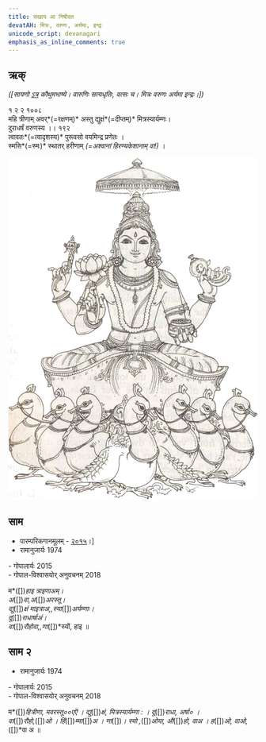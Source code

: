 ```yaml
---
title: सखाय आ निषीदत 
devatAH: मित्रः, वरुणः, अर्यमा, इन्द्रः
unicode_script: devanagari  
emphasis_as_inline_comments: true
---   
```


## ऋक्

*([सायणो [ऽत्र](https://archive.org/details/SamaVedaSanhitaWithSayanabhashyaVolume1SatyavrataSamasrami1874bis/page/n473) कौथुमभाष्ये। वारुणिः सत्यधृतिः, वत्सः च। मित्रः वरुणः अर्यमा इन्द्रः।])*

१ २ २ १००८  
महि त्रीणाम् अवर्*(=रक्षणम्)* अस्तु द्युक्षं*(=दीप्तम्)* मित्रस्यार्यम्णः।  
दुराधर्षं वरुणस्य  ।। १९२  
त्वावतः*(=त्वादृशस्य)* पुरूवसो वयमिन्द्र प्रणेतः  ।  
स्मसि*(=स्मः)* स्थातर् हरीणाम् *(=अश्वानां हिरण्यकेशानाम् वा!)*  ।

![](../images/varuna.png)


## साम
- पारम्परिकगानमूलम् - [२०१५](https://archive.org/stream/sAmaveda-jaiminIya-paravastu-paramparA-docs/UDAKA%20SAANTHI%20SAAMAANI#page/n2/mode/1up&sa=D&ust=1542425956390000)।]
- रामानुजार्यः 1974 
<div class="audioEmbed" src="https://archive
.org/download/jaiminIya-sAma-gAna-paravastu-tradition-rAmAnuja/mahi-trINAm-1.mp3"></div>
- गोपालार्यः 2015  
<div class="audioEmbed" src="https://archive
.org/download/jaiminIya-sAma-gAna-paravastu-tradition-gopAla-2015/mahi-trINAm-1.mp3"></div>
- गोपाल-विश्वासयोर् अनुवचनम् 2018  
<div class="audioEmbed" src="https://archive
.org/download/jaiminIya-sAma-gAna-paravastu-tradition-anuvachanam-gopAla-vishvAsa-2018/mahi-trINAm-1.mp3"></div>

म*([])*हाइ त्राइणाअम्।  
अ*([])*वा,अ*([])*अरस्तू।  
द्यु*([])*क्षं माइत्राअ,,स्या*([])*अर्यम्णाः।  
दू*([])*राधार्षाअं।  
वा*([])*रौहोवा,,णा*([])*स्यों, हाइ ॥

## साम २
- रामानुजार्यः 1974 
<div class="audioEmbed" src="https://archive
.org/download/jaiminIya-sAma-gAna-paravastu-tradition-rAmAnuja/mahi-trINAm-2.mp3"></div>
- गोपालार्यः 2015  
<div class="audioEmbed" src="https://archive
.org/download/jaiminIya-sAma-gAna-paravastu-tradition-gopAla-2015/mahi-trINAm-2.mp3"></div>
- गोपाल-विश्वासयोर् अनुवचनम् 2018  
<div class="audioEmbed" src="https://archive
.org/download/jaiminIya-sAma-gAna-paravastu-tradition-anuvachanam-gopAla-vishvAsa-2018/mahi-trINAm-2.mp3"></div>

म*([])*हित्रीणा, मवरस्तू००एऎ । द्यु*([])*क्षं, मित्रस्यार्यम्णा : । दू*([])*राधा, अर्षा० ।   
वा*([])*रौहो,*([])*ओ । हिं*([])*म्मा*([])*अ । णा*([])*। स्यो ,*([])*ओया,
औ*([])*हो, वाअ । ह*([])*ओ, वाओ,*([])*वा अ ॥

